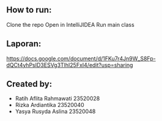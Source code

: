 ## How to run:
Clone the repo
Open in IntelliJIDEA
Run main class

## Laporan:
https://docs.google.com/document/d/1FKu7r4Jn9W_S8Fp-dQCt4yhPsID3ESVg3TlhI25FxI4/edit?usp=sharing

## Created by:
- Ratih Aflita Rahmawati 23520028
- Rizka Ardiantika 23520040
- Yasya Rusyda Aslina 23520048